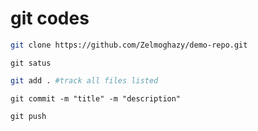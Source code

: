 # git codes
 
 ```bash
git clone https://github.com/Zelmoghazy/demo-repo.git
```
```
git satus
```
```bash
git add . #track all files listed
```
```
git commit -m "title" -m "description"
```
```
git push
```

